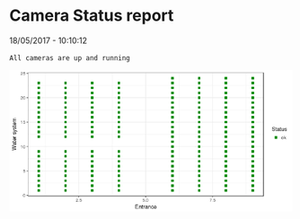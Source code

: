 Camera Status report
================
18/05/2017 - 10:10:12

    All cameras are up and running

![](camreport_files/figure-markdown_github/unnamed-chunk-2-1.png)
